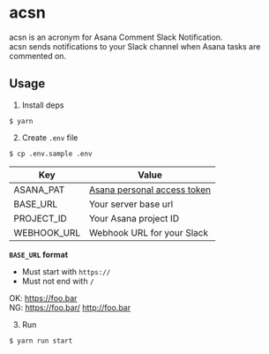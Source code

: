 # acsn

acsn is an acronym for Asana Comment Slack Notification.  
acsn sends notifications to your Slack channel when Asana tasks are commented on.

## Usage

1. Install deps

```
$ yarn 
```

2. Create `.env` file

```
$ cp .env.sample .env
```

|Key|Value|
|-|-|
|ASANA_PAT|[Asana personal access token](https://developers.asana.com/docs/personal-access-token)|
|BASE_URL|Your server base url|
|PROJECT_ID|Your Asana project ID|
|WEBHOOK_URL|Webhook URL for your Slack|

**`BASE_URL` format**

- Must start with `https://`
- Must not end with `/`


OK: https://foo.bar   
NG: https://foo.bar/ http://foo.bar

3. Run

```
$ yarn run start
```

